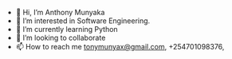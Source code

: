 - 👋 Hi, I’m Anthony Munyaka
- 👀 I’m interested in Software Engineering.
- 🌱 I’m currently learning Python
- 💞️ I’m looking to collaborate 
- 📫 How to reach me tonymunyax@gmail.com, +254701098376, 

<!---
Munyax1/Munyax1 is a ✨ special ✨ repository because its `README.md` (this file) appears on your GitHub profile.
You can click the Preview link to take a look at your changes.
--->

